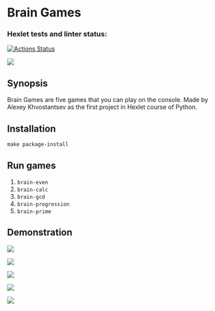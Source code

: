 # Brain Games

### Hexlet tests and linter status:
[![Actions Status](https://github.com/Candamar/python-project-49/workflows/hexlet-check/badge.svg)](https://github.com/Candamar/python-project-49/actions)

<a 
href="https://codeclimate.com/github/Candamar/python-project-49/maintainability"><img 
src="https://api.codeclimate.com/v1/badges/423ad9563d5df8e29473/maintainability" 
/></a>

## Synopsis

Brain Games are five games that you can play on the console. Made by Alexey 
Khvostantsev as the first project in Hexlet course of Python.

## Installation

`make package-install`

## Run games

1. `brain-even`
2. `brain-calc`
3. `brain-gcd`
4. `brain-progression`
5. `brain-prime`

## Demonstration

<a href="https://asciinema.org/a/dNdpaYiYW41OozIh9s8AHYPzo" 
target="_blank"><img 
src="https://asciinema.org/a/dNdpaYiYW41OozIh9s8AHYPzo.svg" /></a>

<a href="https://asciinema.org/a/FWavW3m6jeFlBQgwrNb8OTmCK" 
target="_blank"><img 
src="https://asciinema.org/a/FWavW3m6jeFlBQgwrNb8OTmCK.svg" /></a>

<a href="https://asciinema.org/a/aOkBfvC5ULIMA3X2s2O4WurCO" 
target="_blank"><img 
src="https://asciinema.org/a/aOkBfvC5ULIMA3X2s2O4WurCO.svg" /></a>

<a href="https://asciinema.org/a/h74xIxTkBZuTLroa7sik8t97r" 
target="_blank"><img 
src="https://asciinema.org/a/h74xIxTkBZuTLroa7sik8t97r.svg" /></a>

<a href="https://asciinema.org/a/9UGwgrk7EeFtSp36uEl9HYTZz" 
target="_blank"><img 
src="https://asciinema.org/a/9UGwgrk7EeFtSp36uEl9HYTZz.svg" /></a>
